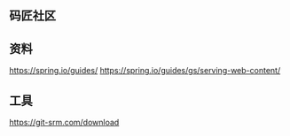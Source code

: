 ## 码匠社区

## 资料
https://spring.io/guides/
https://spring.io/guides/gs/serving-web-content/
## 工具
https://git-srm.com/download

